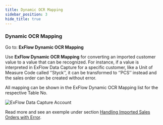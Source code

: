 ```yaml
---
title: Dynamic OCR Mapping
sidebar_position: 3
hide_title: true
---
```


### Dynamic OCR Mapping

Go to: **ExFlow Dynamic OCR Mapping**

Use **ExFlow Dynamic OCR Mapping** for converting an imported customer value to a value that can be recognized. For instance, if a value is interpreted in ExFlow Data Capture for a specific customer, like a Unit of Measure Code called ‘’Styck’’, it can be transformed to ‘’PCS’’ instead and the sales order can be created without error.

All mapping can be shown in the ExFlow Dynamic OCR Mapping list for the respective Table No. 

![ExFlow Data Capture Account](@site/static/img/media/dynamics-ocr-mapping-001.png)


Read more and see an exemple under section
[Handling Imported Sales Orders with Error](https://docs.exflow.cloud/business-central/docs/user-manual/sales-order-workflow/sales-import#handling-imported-sales-orders-with-error).
